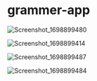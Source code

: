 # grammer-app

![Screenshot_1698899480](https://github.com/AugustBemsen/grammer-app/assets/54921134/697b840c-27fa-4b03-90be-2519423a100b)

![Screenshot_1698899414](https://github.com/AugustBemsen/grammer-app/assets/54921134/6a93889d-00b8-4ab1-8ff5-b269df91297e)

![Screenshot_1698899487](https://github.com/AugustBemsen/grammer-app/assets/54921134/795289ae-ac46-4d3a-9a6d-00262ca5f3f9)

![Screenshot_1698899484](https://github.com/AugustBemsen/grammer-app/assets/54921134/32d7a892-0a05-4d6e-b90b-2edf97214e52)
